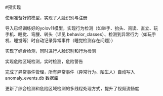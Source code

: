 #预实现

使用准备好的模型，实现了人脸识别与注册

导入已经训练好的yolov11模型，实现行为检测（如举手、抬头、阅读、直立、玩手机、睡觉、弯腰、转头（详见 behavior_classes）、检测到异常行为（如玩手机、睡觉等）时自动记录异常事件（睡觉检测存在问题））

实现了综合检测，同时进行人脸识别和行为检测

实现危险区域检测，实时检测，危险警告

完成了异常事件管理，所有异常事件（异常行为、陌生人）自动写入 anomaly_events.db 数据库

更新了综合检测和危险区域检测的多线程处理方式，提升了视频流畅度
